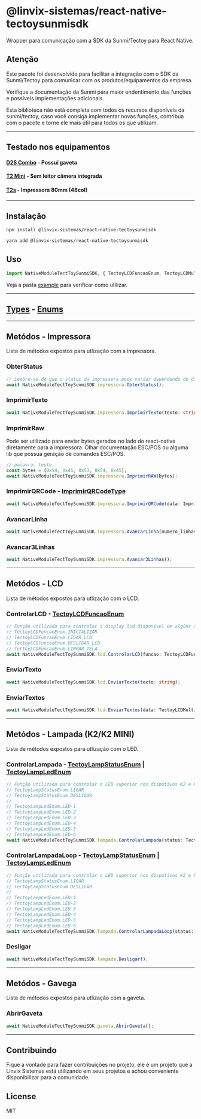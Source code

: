 # @linvix-sistemas/react-native-tectoysunmisdk
Wrapper para comunicação com a SDK da Sunmi/Tectoy para React Native.

## Atenção
Este pacote foi desenvolvido para facilitar a integração com o SDK da Sunmi/Tectoy para comunicar com os produtos/equipamentos da empresa.

Verifique a documentação da Sunmi para maior endentimento das funções e possíveis implementações adicionais.

Esta biblioteca não está completa com todos os recursos disponíveis da sunmi/tectoy, caso você consiga implementar novas funções, contribua com o pacote e torne ele mais útil para todos os que utilizam.

---

## Testado nos equipamentos
#### [D2S Combo](https://tectoyautomacao.com.br/produtos/terminais-pdv/pos-desktop-d2s-combo) - Possuí gaveta
#### [T2 Mini](https://tectoyautomacao.com.br/produtos/terminais-pdv/pdv-desktop-t2-mini) - Sem leitor câmera integrada
#### [T2s](https://tectoyautomacao.com.br/produtos/terminais-pdv/pdv-desktop-t2s) - Impressora 80mm (48col)

---

## Instalação

```sh
npm install @linvix-sistemas/react-native-tectoysunmisdk
```

```sh
yarn add @linvix-sistemas/react-native-tectoysunmisdk
```
## Uso

```js
import NativeModuleTectToySunmiSDK, { TectoyLCDFuncaoEnum, TectoyLCDMultiTextoType } from '@linvix-sistemas/react-native-tectoysunmisdk';
```

Veja a pasta [example](example/src/App.tsx) para verificar como utilizar.

---
## [Types](src/types/tectoysunmi-types.ts) - [Enums](src/enums/tectoysunmisdk-enum.ts) 
---

## Metódos - Impressora
Lista de métodos expostos para utlização com a impressora.

### ObterStatus
```ts
// Lembre-se de que o status da impressora pode variar dependendo do dispositivo utilizado pela tectoy, sempre verifique o manual.
await NativeModuleTectToySunmiSDK.impressora.ObterStatus();
```
### ImprimirTexto
```ts
await NativeModuleTectToySunmiSDK.impressora.ImprimirTexto(texto: string);
```
### ImprimirRaw
Pode ser utilizado para enviar bytes gerados no lado do react-native diretamente para a impressora.
Olhar documentação ESC/POS ou alguma lib que possúa geração de comandos ESC/POS.
```ts
// palavra: teste
const bytes = [0x54, 0x45, 0x53, 0x54, 0x45];
await NativeModuleTectToySunmiSDK.impressora.ImprimirRAW(bytes);
```

### ImprimirQRCode - [ImprimirQRCodeType](src/types/tectoysunmi-types.ts#L26)
```ts
await NativeModuleTectToySunmiSDK.impressora.ImprimirQRCode(data: ImprimirQRCodeType);
```
### AvancarLinha
```ts
await NativeModuleTectToySunmiSDK.impressora.AvancarLinha(numero_linhas = 5);
```
### Avancar3Linhas
```ts
await NativeModuleTectToySunmiSDK.impressora.Avancar3Linhas();
```
---

## Metódos - LCD
Lista de métodos expostos para utlização com o LCD.

### ControlarLCD - [TectoyLCDFuncaoEnum](src/enums/tectoysunmisdk-enum.ts#L1)
```ts
// Função utilizada para controlar o display lcd disponível em algúns modelos da tectoy/sunmi.
// TectoyLCDFuncaoEnum.INICIALIZAR
// TectoyLCDFuncaoEnum.LIGAR_LCD
// TectoyLCDFuncaoEnum.DESLIGAR_LCD
// TectoyLCDFuncaoEnum.LIMPAR_TELA
await NativeModuleTectToySunmiSDK.lcd.ControlarLCD(funcao: TectoyLCDFuncaoEnum);
```
### EnviarTexto
```ts
await NativeModuleTectToySunmiSDK.lcd.EnviarTexto(texto: string);
```
### EnviarTextos
```ts
await NativeModuleTectToySunmiSDK.lcd.EnviarTextos(data: TectoyLCDMultiTextoType);
```
---

## Metódos - Lampada (K2/K2 MINI)
Lista de métodos expostos para utlização com o LED.

### ControlarLampada - [TectoyLampStatusEnum](src/enums/tectoysunmisdk-enum.ts) | [TectoyLampLedEnum](src/enums/tectoysunmisdk-enum.ts) 
```ts
// Função utilizada para controlar o LED superior nos dispotivos K2 e K2 Mini.
// TectoyLampStatusEnum.LIGAR
// TectoyLampStatusEnum.DESLIGAR
//
// TectoyLampLedEnum.LED-1
// TectoyLampLedEnum.LED-2
// TectoyLampLedEnum.LED-3
// TectoyLampLedEnum.LED-4
// TectoyLampLedEnum.LED-5
// TectoyLampLedEnum.LED-6
await NativeModuleTectToySunmiSDK.lampada.ControlarLampada(status: TectoyLampStatusEnum, led: TectoyLampLedEnum);
```

### ControlarLampadaLoop - [TectoyLampStatusEnum](src/enums/tectoysunmisdk-enum.ts) | [TectoyLampLedEnum](src/enums/tectoysunmisdk-enum.ts)
```ts
// Função utilizada para controlar o LED superior nos dispotivos K2 e K2 Mini.
// TectoyLampStatusEnum.LIGAR
// TectoyLampStatusEnum.DESLIGAR
//
// TectoyLampLedEnum.LED-1
// TectoyLampLedEnum.LED-2
// TectoyLampLedEnum.LED-3
// TectoyLampLedEnum.LED-4
// TectoyLampLedEnum.LED-5
// TectoyLampLedEnum.LED-6
await NativeModuleTectToySunmiSDK.lampada.ControlarLampadaLoop(status: TectoyLampStatusEnum, onTime: number, offTime: number, led: TectoyLampLedEnum);
```

### Desligar
```ts
await NativeModuleTectToySunmiSDK.lampada.Desligar();
```
---

## Metódos - Gavega
Lista de métodos expostos para utlização com a gaveta.

### AbrirGaveta
```ts
await NativeModuleTectToySunmiSDK.gaveta.AbrirGaveta();
```
---

## Contribuindo
Fique a vontade para fazer contribuições no projeto, ele é um projeto que a Linvix Sistemas está utilizando em seus projetos e achou conveniente disponibilizar para a comunidade.

## License

MIT
